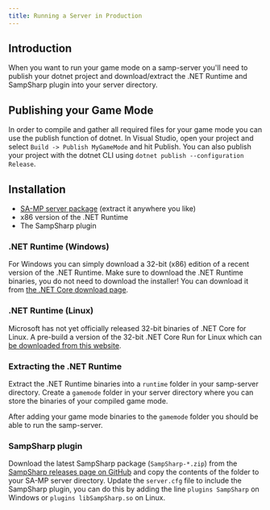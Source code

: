 ```yaml
---
title: Running a Server in Production
---
```


Introduction
------------
When you want to run your game mode on a samp-server you'll need to publish your dotnet project and download/extract the .NET Runtime and SampSharp plugin into your server directory.

Publishing your Game Mode
-------------------------
In order to compile and gather all required files for your game mode you can use the publish function of dotnet. In Visual Studio, open your project and select `Build -> Publish MyGameMode` and hit Publish. You can also publish your project with the dotnet CLI using `dotnet publish --configuration Release`.

Installation
-------------
- [SA-MP server package](https://www.sa-mp.com/download.php) 
(extract it anywhere you like)
- x86 version of the .NET Runtime
- The SampSharp plugin

### .NET Runtime (Windows)
For Windows you can simply download a 32-bit (x86) edition of a recent version of the .NET Runtime. Make sure to download the .NET Runtime binaries, you do not need to download the installer! You can download it from [the .NET Core download page](https://dotnet.microsoft.com/download/dotnet-core).

### .NET Runtime (Linux)
Microsoft has not yet officially released 32-bit binaries of .NET Core for Linux. A pre-build a version of the 32-bit .NET Core Run for Linux which can  [be downloaded from this website](https://deploy.timpotze.nl/packages/runtime_603_20220324.tar.gz).

### Extracting the .NET Runtime
Extract the .NET Runtime binaries into a `runtime` folder in your samp-server directory. Create a `gamemode` folder in your server directory where you can store the binaries of your compiled game mode.

After adding your game mode binaries to the `gamemode` folder you should be able to run the samp-server.

### SampSharp plugin
Download the latest SampSharp package (`SampSharp-*.zip`) from the [SampSharp releases page on GitHub](https://github.com/ikkentim/SampSharp/releases/latest) and copy the contents of the folder to your SA-MP server directory. Update the `server.cfg` file to include the SampSharp plugin, you can do this by adding the line `plugins SampSharp` on Windows or `plugins libSampSharp.so` on Linux.
